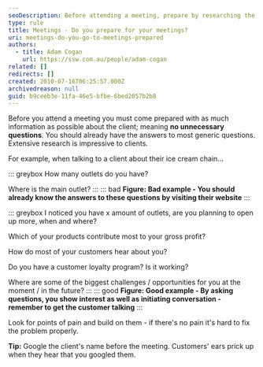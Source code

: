 ```yaml
---
seoDescription: Before attending a meeting, prepare by researching the client and having answers to generic questions, allowing for meaningful conversation.
type: rule
title: Meetings - Do you prepare for your meetings?
uri: meetings-do-you-go-to-meetings-prepared
authors:
  - title: Adam Cogan
    url: https://ssw.com.au/people/adam-cogan
related: []
redirects: []
created: 2010-07-16T06:25:57.000Z
archivedreason: null
guid: b9ceeb3e-11fa-46e5-bfbe-6bed2057b2b8
---
```


Before you attend a meeting you must come prepared with as much information as possible about the client; meaning **no unnecessary questions**. You should already have the answers to most generic questions. Extensive research is impressive to clients.

<!--endintro-->

For example, when talking to a client about their ice cream chain...

::: greybox
How many outlets do you have?

Where is the main outlet?
:::
::: bad
**Figure: Bad example - You should already know the answers to these questions by visiting their website**
:::

::: greybox
I noticed you have x amount of outlets, are you planning to open up more, when and where?

Which of your products contribute most to your gross profit?

How do most of your customers hear about you?

Do you have a customer loyalty program? Is it working?

Where are some of the biggest challenges / opportunities for you at the moment / in the future?
:::
::: good
**Figure: Good example - By asking questions, you show interest as well as initiating conversation - remember to get the customer talking**
:::

Look for points of pain and build on them - if there's no pain it's hard to fix the problem properly.

**Tip:** Google the client's name before the meeting. Customers' ears prick up when they hear that you googled them.
